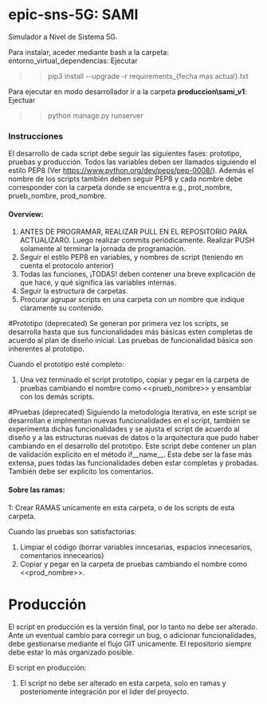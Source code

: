 # epic-sns-5G: SAMI
Simulador a Nivel de Sistema 5G.

Para instalar, aceder mediante bash a la carpeta: entorno_virtual_dependencias:
Ejecutar
>>pip3 install --upgrade -r requirements_{fecha mas actual}.txt

Para ejecutar en modo desarrollador ir a la carpeta **produccion\sami_v1**:
Ejectuar
>>python manage.py runserver


### Instrucciones
El desarrollo de cada script debe seguir las siguientes fases: prototipo, pruebas y producción. 
Todos las variables deben ser llamados siguiendo el estilo PEP8 (Ver https://www.python.org/dev/peps/pep-0008/). Además el nombre de los scripts también deben seguir PEP8 y cada nombre debe corresponder con la carpeta donde se encuentra e.g., prot_nombre, prueb_nombre, prod_nombre.

#### Overview:
1. ANTES DE PROGRAMAR, REALIZAR PULL EN EL REPOSITORIO PARA ACTUALIZARO. Luego realizar commits periódicamente. Realizar PUSH solamente al terminar la jornada de programación.
2. Seguir el estilo PEP8 en variables, y nombres de script (teniendo en cuenta el protocolo anterior)
3. Todas las funciones, ¡TODAS! deben contener una breve explicación de que hace, y qué significa las variables internas.
4. Seguir la estructura de carpetas. 
5. Procurar agrupar scripts en una carpeta con un nombre que indique claramente su contenido.


#Prototipo (deprecated)
Se generan por primera vez los scripts, se desarrolla hasta que sus funcionalidades más básicas esten completas de acuerdo al plan de diseño inicial. Las pruebas de funcionalidad básica son inherentes al prototipo.

Cuando el prototipo esté completo:
1. Una vez terminado el script prototipo, copiar y pegar en la carpeta de pruebas cambiando el nombre como <<prueb_nombre>> y ensamblar con los demás scripts.

#Pruebas (deprecated)
Siguiendo la metodología iterativa, en este script se desarrollan e implmentan nuevas funcionalidades en el script, también se experimenta dichas funcionalidades y se ajusta el script de acuerdo al diseño y a las estructuras nuevas de datos o la arquitectura que pudo haber cambiando en el desarrollo del prototipo. Este script debe contener un plan de validación explicito en el método if__name__. Esta debe ser la fase más extensa, pues todas las funcionalidades deben estar completas y probadas. También debe ser explicito los comentarios.

#### Sobre las ramas:
1: Crear RAMAS unicamente en esta carpeta, o de los scripts de esta carpeta. 

Cuando las pruebas son satisfactorias: 
1. Limpiar el código (borrar variables inncesarias, espacios innecesarios, comentarios innecearios)
2. Copiar y pegar en la carpeta de pruebas cambiando el nombre como <<prod_nombre>>.


# Producción
El script en producción es la versión final, por lo tanto no debe ser alterado. Ante un eventual cambio para corregir un bug, o adicionar funcionalidades, debe gestionarse mediante el flujo GIT unicamente. El repositorio siempre debe estar lo más organizado posible.

El script en producción:
1. El script no debe ser alterado en esta carpeta, solo en ramas y posteriomente integración por el lider del proyecto.

